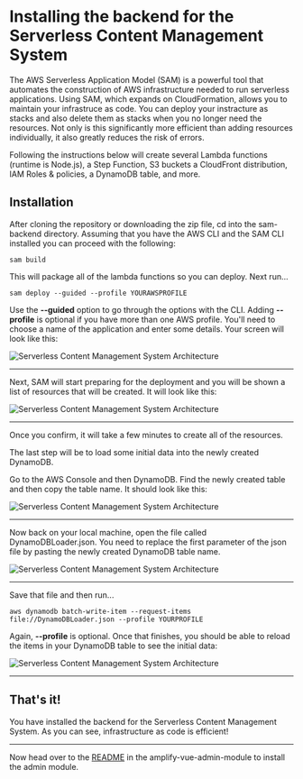 # Installing the backend for the Serverless Content Management System

The AWS Serverless Application Model (SAM) is a powerful tool that automates the construction of AWS infrastructure needed to run serverless applications. Using SAM, which expands on CloudFormation, allows you to maintain your infrastruce as code. You can deploy your instracture as stacks and also delete them as stacks when you no longer need the resources. Not only is this significantly more efficient than adding resources individually, it also greatly reduces the risk of errors.

Following the instructions below will create several Lambda functions (runtime is Node.js), a Step Function, S3 buckets a CloudFront distribution, IAM Roles & policies, a DynamoDB table, and more.


## Installation

After cloning the repository or downloading the zip file, cd into the sam-backend directory. Assuming that you have the AWS CLI and the SAM CLI installed you can proceed with the following:

```
sam build
```

This will package all of the lambda functions so you can deploy. Next run...

```
sam deploy --guided --profile YOURAWSPROFILE
```

Use the **--guided** option to go through the options with the CLI. Adding **--profile** is optional if you have more than one AWS profile. You'll need to choose a name of the application and enter some details.  Your screen will look like this:

![Serverless Content Management System Architecture](https://spontaign-public.s3-us-west-2.amazonaws.com/serverless-cms/SAM-initial-configuration.png)

___

Next, SAM will start preparing for the deployment and you will be shown a list of resources that will be created. It will look like this:


![Serverless Content Management System Architecture](https://spontaign-public.s3.us-west-2.amazonaws.com/serverless-cms/SAM-deploy-confirm.png)

___

Once you confirm, it will take a few minutes to create all of the resources. 

The last step will be to load some initial data into the newly created DynamoDB.

Go to the AWS Console and then DynamoDB. Find the newly created table and then copy the table name. It should look like this:

![Serverless Content Management System Architecture](https://spontaign-public.s3-us-west-2.amazonaws.com/serverless-cms/DynamoDB-name2.png)

___

Now back on your local machine, open the file called DynamoDBLoader.json. You need to replace the first parameter of the json file by pasting the newly created DynamoDB table name. 

![Serverless Content Management System Architecture](https://spontaign-public.s3-us-west-2.amazonaws.com/serverless-cms/DynamoDB-Loader-ChangeName.png)

___

Save that file and then run...

```
aws dynamodb batch-write-item --request-items file://DynamoDBLoader.json --profile YOURPROFILE
```

Again, **--profile** is optional. Once that finishes, you should be able to reload the items in your DynamoDB table to see the initial data:

![Serverless Content Management System Architecture](https://spontaign-public.s3-us-west-2.amazonaws.com/serverless-cms/DynamoDB-sampleDataLoaded.png)

___

## That's it!

You have installed the backend for the Serverless Content Management System. As you can see, infrastructure as code is efficient!

___


Now head over to the [README](../amplify-vue-admin-module/README.md) in the amplify-vue-admin-module to install the admin module.




